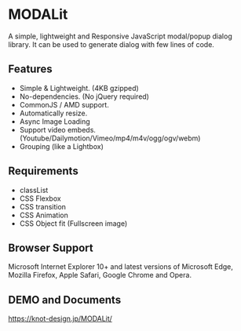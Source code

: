 # MODALit
A simple, lightweight and Responsive JavaScript modal/popup dialog library.
It can be used to generate dialog with few lines of code.
 
## Features
- Simple & Lightweight. (4KB gzipped)
- No-dependencies. (No jQuery required)
- CommonJS / AMD support.
- Automatically resize.
- Async Image Loading
- Support video embeds. (Youtube/Dailymotion/Vimeo/mp4/m4v/ogg/ogv/webm)
- Grouping (like a Lightbox)

## Requirements
- classList
- CSS Flexbox
- CSS transition
- CSS Animation
- CSS Object fit (Fullscreen image)

## Browser Support
Microsoft Internet Explorer 10+ and latest versions of Microsoft Edge, Mozilla Firefox, Apple Safari, Google Chrome and Opera.

## DEMO and Documents
https://knot-design.jp/MODALit/

